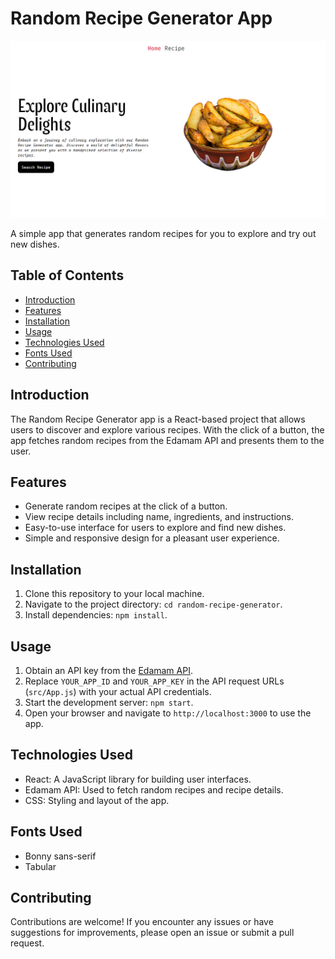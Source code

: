 # Random Recipe Generator App

![App Screenshot](src/Assets/Images/Screenshot%20(458).png)

A simple app that generates random recipes for you to explore and try out new dishes.

## Table of Contents

- [Introduction](#introduction)
- [Features](#features)
- [Installation](#installation)
- [Usage](#usage)
- [Technologies Used](#technologies-used)
- [Fonts Used](#fonts-used)
- [Contributing](#contributing)

## Introduction

The Random Recipe Generator app is a React-based project that allows users to discover and explore various recipes. With the click of a button, the app fetches random recipes from the Edamam API and presents them to the user.

## Features

- Generate random recipes at the click of a button.
- View recipe details including name, ingredients, and instructions.
- Easy-to-use interface for users to explore and find new dishes.
- Simple and responsive design for a pleasant user experience.

## Installation

1. Clone this repository to your local machine.
2. Navigate to the project directory: `cd random-recipe-generator`.
3. Install dependencies: `npm install`.

## Usage

1. Obtain an API key from the [Edamam API](https://developer.edamam.com/).
2. Replace `YOUR_APP_ID` and `YOUR_APP_KEY` in the API request URLs (`src/App.js`) with your actual API credentials.
3. Start the development server: `npm start`.
4. Open your browser and navigate to `http://localhost:3000` to use the app.

## Technologies Used

- React: A JavaScript library for building user interfaces.
- Edamam API: Used to fetch random recipes and recipe details.
- CSS: Styling and layout of the app.

## Fonts Used
- Bonny sans-serif
- Tabular
## Contributing

Contributions are welcome! If you encounter any issues or have suggestions for improvements, please open an issue or submit a pull request.
